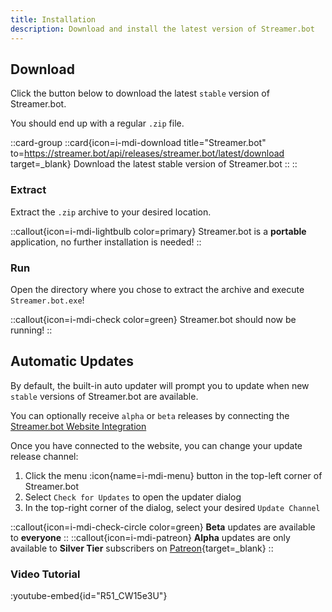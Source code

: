 ```yaml
---
title: Installation
description: Download and install the latest version of Streamer.bot
---
```


## Download
Click the button below to download the latest `stable` version of Streamer.bot.

You should end up with a regular `.zip` file.

::card-group
  ::card{icon=i-mdi-download title="Streamer.bot" to=https://streamer.bot/api/releases/streamer.bot/latest/download target=_blank}
  Download the latest stable version of Streamer.bot
  ::
::

### Extract
Extract the `.zip` archive to your desired location.

::callout{icon=i-mdi-lightbulb color=primary}
Streamer.bot is a **portable** application, no further installation is needed!
::

### Run
Open the directory where you chose to extract the archive and execute `Streamer.bot.exe`!

::callout{icon=i-mdi-check color=green}
Streamer.bot should now be running!
::

## Automatic Updates
By default, the built-in auto updater will prompt you to update when new `stable` versions of Streamer.bot are available.

You can optionally receive `alpha` or `beta` releases by connecting the [Streamer.bot Website Integration](/guide/integrations/streamerbot)

Once you have connected to the website, you can change your update release channel:

1. Click the menu :icon{name=i-mdi-menu} button in the top-left corner of Streamer.bot
2. Select `Check for Updates` to open the updater dialog
3. In the top-right corner of the dialog, select your desired `Update Channel`

::callout{icon=i-mdi-check-circle color=green}
**Beta** updates are available to **everyone**
::
::callout{icon=i-mdi-patreon}
**Alpha** updates are only available to **Silver Tier** subscribers on [Patreon](https://patreon.com/nate1280){target=_blank}
::

### Video Tutorial
:youtube-embed{id="R51_CW15e3U"}